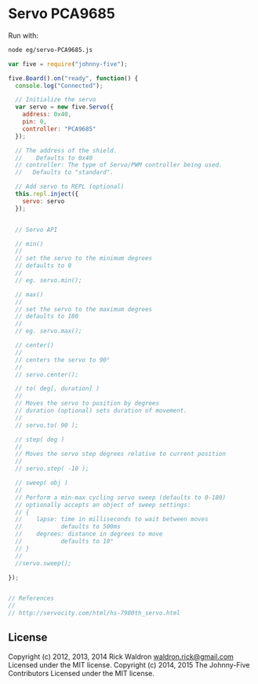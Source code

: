 # Servo PCA9685

Run with:
```bash
node eg/servo-PCA9685.js
```


```javascript
var five = require("johnny-five");

five.Board().on("ready", function() {
  console.log("Connected");

  // Initialize the servo
  var servo = new five.Servo({
    address: 0x40,
    pin: 0,
    controller: "PCA9685"
  });

  // The address of the shield.
  //    Defaults to 0x40
  // controller: The type of Servo/PWM controller being used.
  //   Defaults to "standard".

  // Add servo to REPL (optional)
  this.repl.inject({
    servo: servo
  });


  // Servo API

  // min()
  //
  // set the servo to the minimum degrees
  // defaults to 0
  //
  // eg. servo.min();

  // max()
  //
  // set the servo to the maximum degrees
  // defaults to 180
  //
  // eg. servo.max();

  // center()
  //
  // centers the servo to 90°
  //
  // servo.center();

  // to( deg[, duration] )
  //
  // Moves the servo to position by degrees
  // duration (optional) sets duration of movement.
  //
  // servo.to( 90 );

  // step( deg )
  //
  // Moves the servo step degrees relative to current position
  //
  // servo.step( -10 );

  // sweep( obj )
  //
  // Perform a min-max cycling servo sweep (defaults to 0-180)
  // optionally accepts an object of sweep settings:
  // {
  //    lapse: time in milliseconds to wait between moves
  //           defaults to 500ms
  //    degrees: distance in degrees to move
  //           defaults to 10°
  // }
  //
  //servo.sweep();

});


// References
//
// http://servocity.com/html/hs-7980th_servo.html

```









## License
Copyright (c) 2012, 2013, 2014 Rick Waldron <waldron.rick@gmail.com>
Licensed under the MIT license.
Copyright (c) 2014, 2015 The Johnny-Five Contributors
Licensed under the MIT license.
